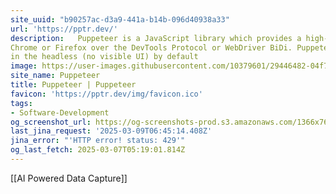 ```yaml
---
site_uuid: "b90257ac-d3a9-441a-b14b-096d40938a33"
url: 'https://pptr.dev/'
description:   Puppeteer is a JavaScript library which provides a high-level API to control
Chrome or Firefox over the DevTools Protocol or WebDriver BiDi. Puppeteer runs
in the headless (no visible UI) by default
image: https://user-images.githubusercontent.com/10379601/29446482-04f7036a-841f-11e7-9872-91d1fc2ea683.png
site_name: Puppeteer
title: Puppeteer | Puppeteer
favicon: 'https://pptr.dev/img/favicon.ico'
tags:
- Software-Development
og_screenshot_url: https://og-screenshots-prod.s3.amazonaws.com/1366x768/80/false/12644a411b37fef4ca32efdba648ec3ca43298057eb49a561b63116a543249c2.jpeg
last_jina_request: '2025-03-09T06:45:14.408Z'
jina_error: "'HTTP error! status: 429'"
og_last_fetch: 2025-03-07T05:19:01.814Z
---
```

[[AI Powered Data Capture]]
